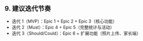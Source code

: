 ## 9. 建议迭代节奏
- 迭代 1（MVP）：Epic 1 + Epic 2 + Epic 3（核心功能）
- 迭代 2（Must）：Epic 4 + Epic 5（完整统计与活动）
- 迭代 3（Should/Could）：Epic 6 + 扩展功能（照片上传、家长端）

